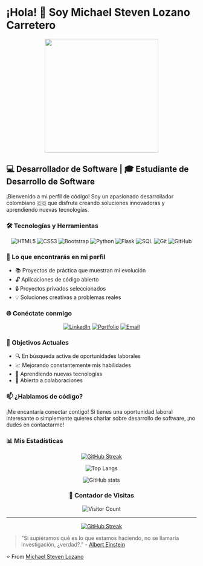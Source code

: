 # ¡Hola! 👋 Soy Michael Steven Lozano Carretero

<div align="center">
  <img src="https://media.giphy.com/media/qgQUggAC3Pfv687qPC/giphy.gif" width="300"/>
</div>

## 💻 Desarrollador de Software | 🎓 Estudiante de Desarrollo de Software

¡Bienvenido a mi perfil de código! Soy un apasionado desarrollador colombiano 🇨🇴 que disfruta creando soluciones innovadoras y aprendiendo nuevas tecnologías.



### 🛠️ Tecnologías y Herramientas

<div align="center">
  
  ![HTML5](https://img.shields.io/badge/HTML5-E34F26?style=for-the-badge&logo=html5&logoColor=white)
  ![CSS3](https://img.shields.io/badge/CSS3-1572B6?style=for-the-badge&logo=css3&logoColor=white)
  ![Bootstrap](https://img.shields.io/badge/Bootstrap-563D7C?style=for-the-badge&logo=bootstrap&logoColor=white)
  ![Python](https://img.shields.io/badge/Python-3776AB?style=for-the-badge&logo=python&logoColor=white)
  ![Flask](https://img.shields.io/badge/Flask-000000?style=for-the-badge&logo=flask&logoColor=white)
  ![SQL](https://img.shields.io/badge/SQL-4479A1?style=for-the-badge&logo=mysql&logoColor=white)
  ![Git](https://img.shields.io/badge/Git-F05032?style=for-the-badge&logo=git&logoColor=white)
  ![GitHub](https://img.shields.io/badge/GitHub-100000?style=for-the-badge&logo=github&logoColor=white)
  
</div>

### 🌟 Lo que encontrarás en mi perfil

- 📚 Proyectos de práctica que muestran mi evolución
- 🔓 Aplicaciones de código abierto
- 🔒 Proyectos privados seleccionados
- 💡 Soluciones creativas a problemas reales

### 🌐 Conéctate conmigo

<div align="center">
  
  [![LinkedIn](https://img.shields.io/badge/LinkedIn-0077B5?style=for-the-badge&logo=linkedin&logoColor=white)](https://www.linkedin.com/in/michael-lozano-04b75b317)
  [![Portfolio](https://img.shields.io/badge/Portfolio-FF5722?style=for-the-badge&logo=google-chrome&logoColor=white)](https://portfolio.proximamente.dev)
  [![Email](https://img.shields.io/badge/Email-D14836?style=for-the-badge&logo=gmail&logoColor=white)](mailto:lozanomaicol430@gmail.com)
  
</div>

### 🎯 Objetivos Actuales

- 🔍 En búsqueda activa de oportunidades laborales
- 📈 Mejorando constantemente mis habilidades
- 🌱 Aprendiendo nuevas tecnologías
- 🤝 Abierto a colaboraciones

### 📫 ¿Hablamos de código?

¡Me encantaría conectar contigo! Si tienes una oportunidad laboral interesante o simplemente quieres charlar sobre desarrollo de software, ¡no dudes en contactarme!

### 📊 Mis Estadísticas

<div align="center">
  
  [![GitHub Streak](https://github-readme-streak-stats.herokuapp.com?user=MaicolLozano&theme=dark&hide_border=true)](https://git.io/streak-stats)
  
  ![Top Langs](https://github-readme-stats.vercel.app/api/top-langs/?username=MaicolLozano&layout=compact&theme=dark&hide_border=true)
  
  ![GitHub stats](https://github-readme-stats.vercel.app/api?username=MaicolLozano&show_icons=true&theme=dark&hide_border=true)
  
</div>

<div align="center">
  
  ### 👀 Contador de Visitas
  
  ![Visitor Count](https://profile-counter.glitch.me/MaicolLozano/count.svg)
  
</div>





---
<div align="center">
  
  [![GitHub Streak](https://github-readme-streak-stats.herokuapp.com?user=MaicolLozano&theme=dark&hide_border=true)](https://git.io/streak-stats)
  
</div>

> "Si supiéramos qué es lo que estamos haciendo, no se llamaría investigación, ¿verdad?." - [Albert Einstein](https://en.wikipedia.org/wiki/Albert_Einstein)

⭐️ From [Michael Steven Lozano](https://github.com/MaicolLozano)
